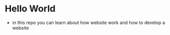 <h1>Hello World</h1>

* in this repo you can learn about how website work and how to develop a website


